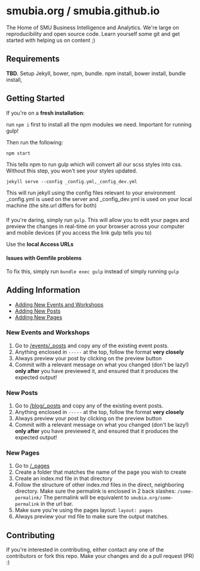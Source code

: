 # smubia.org / smubia.github.io
The Home of SMU Business Intelligence and Analytics. We're large on reproducibility and open source code. Learn yourself some git and get started with helping us on content ;)

## Requirements

**TBD.** Setup Jekyll, bower, npm, bundle.
npm install, bower install, bundle install,

## Getting Started

If you're on a **fresh installation**:

run `npm i` first to install all the npm modules we need. Important for running gulp!

Then run the following:

`npm start`

This tells npm to run gulp which will convert all our scss styles into css. Without this step, you won't see your styles updated.

`jekyll serve --config _config.yml,_config_dev.yml`

This will run jekyll using the config files relevant to your environment
_config.yml is used on the server and _config_dev.yml is used on your local machine (the site.url differs for both)

###

If you're daring, simply run `gulp`. This will allow you to edit your pages and preview the changes in real-time on your browser across your computer and mobile devices (if you access the link gulp tells you to)

Use the **local Access URLs**

#### Issues with Gemfile problems

To fix this, simply run `bundle exec gulp` instead of simply running `gulp`

## Adding Information

- [Adding New Events and Workshops](#new-events-and-workshops)
- [Adding New Posts](#new-posts)
- [Adding New Pages](#new-pages)

### New Events and Workshops

1. Go to [/events/_posts](https://github.com/smubia/smubia/tree/master/events/_posts) and copy any of the existing event posts.
2. Anything enclosed in `-----` at the top, follow the format **very closely**
3. Always preview your post by clicking on the preview button
4. Commit with a relevant message on what you changed (don't be lazy!) **only after** you have previewed it, and ensured that it produces the expected output!

### New Posts

1. Go to [/blog/_posts](https://github.com/smubia/smubia/tree/master/blog/_posts) and copy any of the existing event posts.
2. Anything enclosed in `-----` at the top, follow the format **very closely**
3. Always preview your post by clicking on the preview button
4. Commit with a relevant message on what you changed (don't be lazy!) **only after** you have previewed it, and ensured that it produces the expected output!

### New Pages

1. Go to [/_pages](https://github.com/smubia/smubia/tree/master/_pages)
2. Create a folder that matches the name of the page you wish to create
3. Create an index.md file in that directory
4. Follow the structure of other index.md files in the direct, neighboring directory. Make sure the permalink is enclosed in 2 back slashes: `/some-permalink/` The permalink will be equivalent to `smubia.org/some-permalink` in the url bar.
5. Make sure you're using the pages layout: `layout: pages`
6. Always preview your md file to make sure the output matches.

## Contributing

If you're interested in contributing, either contact any one of the contributors or fork this repo. Make your changes and do a pull request (PR) :)

